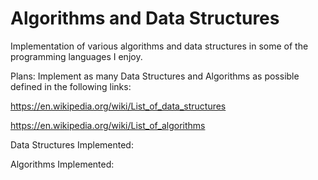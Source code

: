 # Algorithms and Data Structures

Implementation of various algorithms and data structures in some of the programming languages I enjoy.

Plans: Implement as many Data Structures and Algorithms as possible defined in the following links: 

https://en.wikipedia.org/wiki/List_of_data_structures

https://en.wikipedia.org/wiki/List_of_algorithms


Data Structures Implemented:


Algorithms Implemented:
